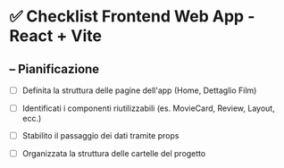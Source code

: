 # ✅ Checklist Frontend Web App - React + Vite

## – Pianificazione

- [ ] Definita la struttura delle pagine dell'app (Home, Dettaglio Film)
- [ ] Identificati i componenti riutilizzabili (es. MovieCard, Review, Layout, ecc.)
- [ ] Stabilito il passaggio dei dati tramite props
- [ ] Organizzata la struttura delle cartelle del progetto



